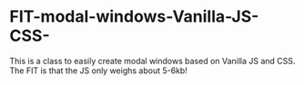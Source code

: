 # FIT-modal-windows-Vanilla-JS-CSS-
This is a class to easily create modal windows based on Vanilla JS and CSS. The FIT is that the JS only weighs about 5-6kb!
